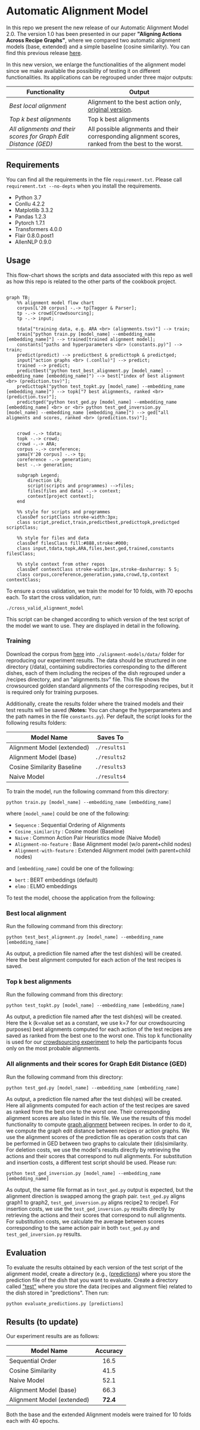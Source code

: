 # Automatic Alignment Model
In this repo we present the new release of our Automatic Alignment Model 2.0. The version 1.0 has been presented in our paper **"Aligning Actions Across Recipe Graphs"**, where we compared two automatic alignment models (base, extended) and a simple baseline (cosine similarity). You can find this previous release [here](https://github.com/interactive-cookbook/alignment-models/releases/tag/v1.1.0).

In this new version, we enlarge the functionalities of the alignment model since we make available the possibility of testing it on different functionalities.
Its applications can be regrouped under three major outputs:

Functionality | Output
--- | ---
*Best local alignment* |Alignment to the best action only, [original version](https://github.com/interactive-cookbook/alignment-models/releases/tag/v1.1.0).
*Top k best alignments* | Top k best alignments
*All alignments and their scores for Graph Edit Distance (GED)* | All possible alignments and their corresponding alignment scores, ranked from the best to the worst.

## Requirements
You can find all the requirements in the file `requirement.txt`. Please call `requirement.txt --no-depts` when you install the requirements.
- Python 3.7
- Conllu 4.2.2
- Matplotlib 3.3.2
- Pandas 1.2.3
- Pytorch 1.7.1
- Transformers 4.0.0
- Flair 0.8.0.post1
- AllenNLP 0.9.0

## Usage

This flow-chart shows the scripts and data associated with this repo as well as how this repo is related to the other parts of the cookbook project.

```mermaid

graph TB;
    %% alignment model flow chart
    corpus[L'20 corpus] -.-> tp[Tagger & Parser];
    tp -.-> crowd[Crowdsourcing];
    tp -.-> input;

    tdata["training data, e.g. ARA <br> (alignments.tsv)"] --> train;
    train["python train.py [model_name] --embedding_name [embedding_name]"] --> trained[trained alignment model];
    constants["paths and hyperparameters <br> (constants.py)"] --> train;
    predict(predict) --> predictbest & predicttopk & predictged;
    input["action graphs <br> (.conllu)"] --> predict;
    trained --> predict;
    predictbest("python test_best_alignment.py [model_name] --embedding_name [embedding_name]") --> best["index of best alignment <br> (prediction.tsv)"];
    predicttopk("python test_topkt.py [model_name] --embedding_name [embedding_name]") --> topk["7 best alignments, ranked <br> (prediction.tsv)"];
    predictged("python test_ged.py [model_name] --embedding_name [embedding_name] <br> or <br> python test_ged_inversion.py [model_name] --embedding_name [embedding_name]") --> ged["all aligments and scores, ranked <br> (prediction.tsv)"];
    

    crowd -.-> tdata;
    topk -.-> crowd;
    crowd -.-> ARA;
    corpus -.-> coreference;
    yama[Y'20 corpus] -.-> tp;
    coreference -.-> generation;
    best -.-> generation;

    subgraph Legend;
        direction LR;
        script(scripts and programmes) -->files;
        files[files and data] -.-> context;
        context[project context];
    end

    %% style for scripts and programmes
    classDef scriptClass stroke-width:3px;
    class script,predict,train,predictbest,predicttopk,predictged scriptClass;

    %% style for files and data
    classDef filesClass fill:#888,stroke:#000;
    class input,tdata,topk,ARA,files,best,ged,trained,constants filesClass;

    %% style context from other repos
    classDef contextClass stroke-width:1px,stroke-dasharray: 5 5;
    class corpus,coreference,generation,yama,crowd,tp,context contextClass; 

```

To ensure a cross validation, we train the model for 10 folds, with 70 epochs each. To start the cross validation, run:

`./cross_valid_alignment_model`

This script can be changed according to which version of the test script of the model we want to use. They are displayed in detail in the following.


### Training

Download the corpus from [here](https://github.com/interactive-cookbook/alignment-models/tree/main/data) into `./alignment-models/data/` folder for reproducing our experiment results. The data should be structured in one directory (/data), containing subdirectories corresponding to the different dishes, each of them including the recipes of the dish regrouped under a /recipes directory, and an "alignments.tsv" file. This file shows the crowsourced golden standard alignments of the correspoding recipes, but it is required only for training purposes.

Additionally, create the results folder where the trained models and their test results will be saved (**Notes:** You can change the hyperparameters and the path names in the file `constants.py`). Per default, the script looks for the following results folders:

Model Name | Saves To
--- | ---
Alignment Model (extended) | `./results1`
Alignment Model (base) | `./results2`
Cosine Similarity Baseline | `./results3`
Naive Model | `./results4`

To train the model, run the following command from this directory:

`python train.py [model_name] --embedding_name [embedding_name]`

where `[model_name]` could be one of the following:
- `Sequence` : Sequential Ordering of Alignments
- `Cosine_similarity` : Cosine model (Baseline)
- `Naive` :  Common Action Pair Heuristics mode (Naive Model)
- `Alignment-no-feature` : Base Alignment model (w/o parent+child nodes)
- `Alignment-with-feature` : Extended Alignment model (with parent+child nodes)

and `[embedding_name]` could be one of the following:
- `bert` : BERT embeddings (default)
- `elmo` : ELMO embeddings

To test the model, choose the application from the following:

### Best local alignment

Run the following command from this directory:

`python test_best_alignment.py [model_name] --embedding_name [embedding_name]`

As output, a prediction file named after the test dish(es) will be created. Here the best alignment computed for each action of the test recipes is saved.

### Top k best alignments

Run the following command from this directory:

`python test_topkt.py [model_name] --embedding_name [embedding_name]`

As output, a prediction file named after the test dish(es) will be created. Here the k (k=value set as a constant, we use k=7 for our crowdsourcing purposes) best alignments computed for each action of the test recipes are saved as ranked from the best one to the worst one.
This top k functionality is used for our [crowdsourcing experiment](https://github.com/interactive-cookbook/crowdsourcing) to help the participants focus only on the most probable alignments.

### All alignments and their scores for Graph Edit Distance (GED)

Run the following command from this directory:

`python test_ged.py [model_name] --embedding_name [embedding_name]`

As output, a prediction file named after the test dish(es) will be created. Here all alignments computed for each action of the test recipes are saved as ranked from the best one to the worst one. Their corresponding alignment scores are also listed in this file.
We use the results of this model functionality to compute [graph alignment](https://github.com/interactive-cookbook/graph-alignment) between recipes. In order to do it, we compute the graph edit distance between recipes or action graphs. We use the alignment scores of the prediction file as operation costs that can be performed in GED between two graphs to calculate their (dis)similarity. For deletion costs, we use the model's results directly by retrieving the actions and their scores that correspond to null alignments. For substitution and insertion costs, a different test script should be used. Please run:

`python test_ged_inversion.py [model_name] --embedding_name [embedding_name]`

As output, the same file format as in `test_ged.py` output is expected, but the alignment direction is swapped among the graph pair. `test_ged.py` aligns graph1 to graph2, `test_ged_inversion.py` aligns recipe2 to recipe1. For insertion costs, we use the `test_ged_inversion.py` results directly by retrieving the actions and their scores that correspond to null alignments. For substitution costs, we calculate the average between scores corresponding to the same action pair in both `test_ged.py` and `test_ged_inversion.py` results.

## Evaluation

To evaluate the results obtained by each version of the test script of the alignment model, create a directory (e.g., ([predictions](https://github.com/interactive-cookbook/alignment-models/tree/main/predictions)) where you store the prediction file of the dish that you want to evaluate. Create a directory called ["test"](https://github.com/interactive-cookbook/alignment-models/tree/main/test) where you store the data (recipes and alignment file) related to the dish stored in "predictions". Then run:

`python evaluate_predictions.py [predictions]`


## Results (to update)

Our experiment results are as follows:

| Model Name | Accuracy |
| ---------- | :---: |
|Sequential Order | 16.5 |
|Cosine Similarity | 41.5 |
|Naive Model | 52.1 |
| Alignment Model (base) | 66.3 |
| Alignment Model (extended) | **72.4** |

Both the base and the extended Alignment models were trained for 10 folds each with 40 epochs.


